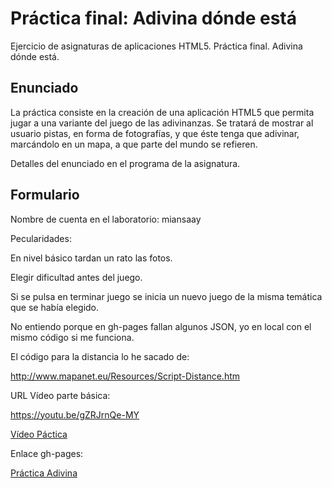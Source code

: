 # Práctica final: Adivina dónde está

Ejercicio de asignaturas de aplicaciones HTML5. Práctica final. Adivina dónde está.

## Enunciado

La práctica consiste en la creación de una aplicación HTML5 que permita jugar a una variante del juego de las adivinanzas. Se tratará de mostrar al usuario pistas, en forma de fotografías, y que éste tenga que adivinar, marcándolo en un mapa, a que parte del mundo se refieren.

Detalles del enunciado en el programa de la asignatura.

## Formulario

Nombre de cuenta en el laboratorio: miansaay

Pecularidades:

En nivel básico tardan un rato las fotos.

Elegir dificultad antes del juego.

Si se pulsa en terminar juego se inicia un nuevo juego de la misma temática que se había elegido.

No entiendo porque en gh-pages fallan algunos JSON, yo en local con el mismo código si me funciona.

El código para la distancia lo he sacado de:

http://www.mapanet.eu/Resources/Script-Distance.htm


URL Vídeo parte básica:

https://youtu.be/gZRJrnQe-MY

<a href="https://youtu.be/gZRJrnQe-MY">Vídeo Páctica</a>

Enlace gh-pages:

<a href="http://miansaay.github.io/X-Nav-Practica-Adivina/">Práctica Adivina</a>

